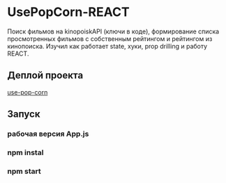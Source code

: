 # UsePopCorn-REACT

Поиск фильмов на kinopoiskAPI (ключи в коде), формирование списка просмотренных фильмов с собственным рейтингом и рейтингом из кинопоиска. 
Изучил как работает state, хуки, prop drilling и работу REACT.
## Деплой проекта
[use-pop-corn](https://moonlit-brioche-087ded.netlify.app/)
## Запуск
### рабочая версия App.js
### npm instal
### npm start


